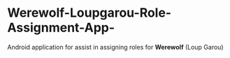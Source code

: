 # Werewolf-Loupgarou-Role-Assignment-App-
Android application for assist in assigning roles for **Werewolf** (Loup Garou)
